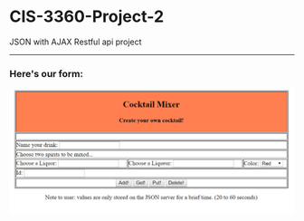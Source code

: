 # CIS-3360-Project-2
JSON with AJAX Restful api project

---

### Here's our form:

![cocktail-mixer-form](https://github.com/EnEmerson/CIS-3360-Project-2/blob/master/resources/images/cocktail-mixer-form.png)